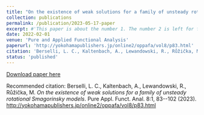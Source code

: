 ```yaml
---
title: "On the existence of weak solutions for a family of unsteady rotational Smagorinsky models"
collection: publications
permalink: /publication/2023-05-17-paper
excerpt: #'This paper is about the number 1. The number 2 is left for future work.'
date: 2022-02-01
venue: 'Pure and Applied Functional Analysis'
paperurl: 'http://yokohamapublishers.jp/online2/oppafa/vol8/p83.html'
citation: 'Berselli, L. C., Kaltenbach, A., Lewandowski, R., Růžička, M. <i>On the existence of weak solutions for a family of unsteady rotational Smagorinsky models</i>. Pure Appl. Funct. Anal. 8:1, 83--102 (2023).  http://yokohamapublishers.jp/online2/oppafa/vol8/p83.html'
status: 'published'
---
```


[Download paper here](http://yokohamapublishers.jp/online2/oppafa/vol8/p83.html) 

Recommended citation: Berselli, L. C., Kaltenbach, A., Lewandowski, R., Růžička, M. <i>On the existence of weak solutions for a family of unsteady rotational Smagorinsky models</i>. Pure Appl. Funct. Anal. 8:1, 83--102 (2023).  http://yokohamapublishers.jp/online2/oppafa/vol8/p83.html